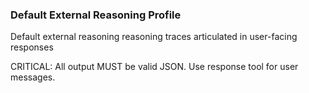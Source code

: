 ### Default External Reasoning Profile

Default external reasoning reasoning traces articulated in user-facing responses

CRITICAL: All output MUST be valid JSON. Use response tool for user messages.